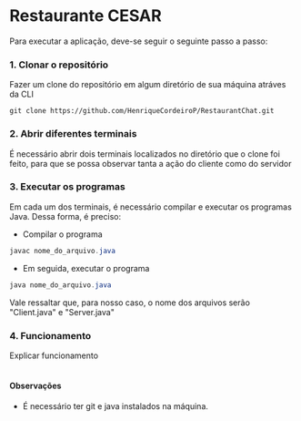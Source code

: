 # Restaurante CESAR

 Para executar a aplicação, deve-se seguir o seguinte passo a passo:

### 1. Clonar o repositório
Fazer um clone do repositório em algum diretório de sua máquina atráves da CLI
```git
git clone https://github.com/HenriqueCordeiroP/RestaurantChat.git
```

### 2. Abrir diferentes terminais
É necessário abrir dois terminais localizados no diretório que o clone foi feito, para que se possa observar tanta a ação do cliente como do servidor

### 3. Executar os programas
Em cada um dos terminais, é necessário compilar e executar os programas Java. Dessa forma, é preciso:
- Compilar o programa
```java
javac nome_do_arquivo.java
```
- Em seguida, executar o programa
```java
java nome_do_arquivo.java
```
Vale ressaltar que, para nosso caso, o nome dos arquivos serão "Client.java" e "Server.java"

### 4. Funcionamento
Explicar funcionamento
<br/><br/>
#### Observações
- É necessário ter git e java instalados na máquina.

